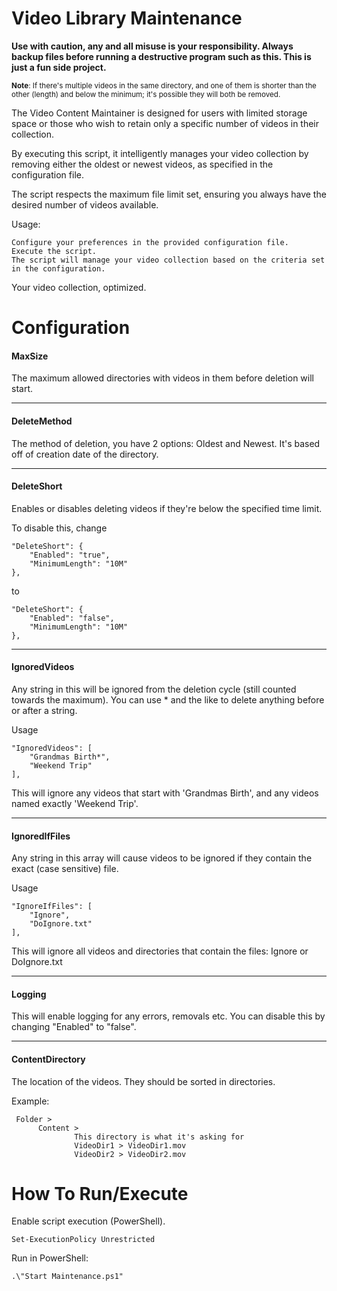 # Video Library Maintenance

<b>Use with caution, any and all misuse is your responsibility. Always backup files before running a destructive program such as this. This is just a fun side project.</b>

<small>**Note**: If there's multiple videos in the same directory, and one of them is shorter than the other (length) and below the minimum; it's possible they will both be removed.</small>

The Video Content Maintainer is designed for users with limited storage space or those who wish to retain only a specific number of videos in their collection.

By executing this script, it intelligently manages your video collection by removing either the oldest or newest videos, as specified in the configuration file.

The script respects the maximum file limit set, ensuring you always have the desired number of videos available.

Usage:

    Configure your preferences in the provided configuration file.
    Execute the script.
    The script will manage your video collection based on the criteria set in the configuration.

Your video collection, optimized.

# Configuration
#### MaxSize
The maximum allowed directories with videos in them before deletion will start.
***
#### DeleteMethod
The method of deletion, you have 2 options: Oldest and Newest. It's based off of creation date of the directory.
***
#### DeleteShort
Enables or disables deleting videos if they're below the specified time limit.

To disable this, change

    "DeleteShort": {
        "Enabled": "true",
        "MinimumLength": "10M"
    },   

to

    "DeleteShort": {
        "Enabled": "false",
        "MinimumLength": "10M"
    },
***
#### IgnoredVideos
Any string in this will be ignored from the deletion cycle (still counted towards the maximum). You can use * and the like to delete anything before or after a string.

Usage

	"IgnoredVideos": [
	    "Grandmas Birth*",
	    "Weekend Trip"
	],

 This will ignore any videos that start with 'Grandmas Birth', and any videos named exactly 'Weekend Trip'.
 ***
 #### IgnoredIfFiles
 Any string in this array will cause videos to be ignored if they contain the exact (case sensitive) file.

 Usage

	"IgnoreIfFiles": [
        "Ignore",
        "DoIgnore.txt"
	],

 This will ignore all videos and directories that contain the files: Ignore or DoIgnore.txt
***
 #### Logging

 This will enable logging for any errors, removals etc. You can disable this by changing "Enabled" to "false".
***
 #### ContentDirectory
 The location of the videos. They should be sorted in directories.

 Example:

     Folder >
          Content >
                  This directory is what it's asking for
                  VideoDir1 > VideoDir1.mov
                  VideoDir2 > VideoDir2.mov
 
# How To Run/Execute
Enable script execution (PowerShell).

    Set-ExecutionPolicy Unrestricted
Run in PowerShell:

    .\"Start Maintenance.ps1"
